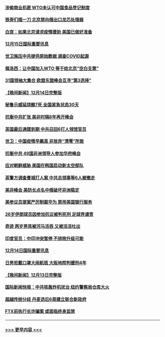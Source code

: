 #### [涉偷商业机密 WTO未认可中国食品登记制度](../pages/prog202/a103598828.md?t=12160101) 
#### [铁哥们插一刀 北京禁向俄出口龙芯处理器](../pages/prog202/a103598709.md?t=12160101) 
#### [白宫：如果北京请求疫情援助 美国已做好准备](../pages/prog202/a103598705.md?t=12160101) 
#### [12月15日国际重要讯息](../pages/prog202/a103598729.md?t=12160101) 
#### [世卫施压中共提供原始数据 调查COVID起源](../pages/prog202/a103598714.md?t=12160101) 
#### [佩洛西：让中国加入WTO 等于给北京“空白支票”](../pages/prog202/a103598688.md?t=12160101) 
#### [31国领袖大集合 欧盟东盟峰会互寻“第3选择”](../pages/prog202/a103598593.md?t=12160101) 
#### [【晚间新闻】12月14日完整版](../pages/prog202/a103598465.md?t=12160101) 
#### [秘鲁示威延烧酿7死 全国紧急状态30天](../pages/prog202/a103598548.md?t=12160101) 
#### [抗衡中共扩张 美非时隔8年再开峰会](../pages/prog202/a103598333.md?t=12160101) 
#### [英国最后通牒到期 中共召回6打人领馆官员](../pages/prog202/a103598341.md?t=12160101) 
#### [世卫：中国疫情早飙高 非放弃“清零”所致](../pages/prog202/a103598107.md?t=12160101) 
#### [抗衡中共 49国非洲领导人参加华府峰会](../pages/prog202/a103598114.md?t=12160101) 
#### [应对朝鲜威胁 美国在韩国启动新太空部队](../pages/prog202/a103598119.md?t=12160101) 
#### [英警方调查曼城打人案 中共总领事等6人被撤走](../pages/prog202/a103598004.md?t=12160101) 
#### [美非峰会 美防长点名中俄破坏非洲稳定](../pages/prog202/a103597941.md?t=12160101) 
#### [美参议员提案严厉制裁华为 禁用美国银行服务](../pages/prog202/a103597938.md?t=12160101) 
#### [26岁伊朗球员因参加抗议被判死刑 足球界谴责](../pages/prog202/a103597849.md?t=12160101) 
#### [奇迹 两岁男孩被河马活吞 又被活活吐出](../pages/prog202/a103597843.md?t=12160101) 
#### [印度官员：中印冲突暂停 不排除升级可能](../pages/prog202/a103597835.md?t=12160101) 
#### [12月14日国际重要讯息](../pages/prog202/a103597856.md?t=12160101) 
#### [日男拒戴口罩大闹航班 大阪地院判缓刑4年](../pages/prog202/a103597755.md?t=12160101) 
#### [【晚间新闻】12月13日完整版](../pages/prog202/a103597629.md?t=12160101) 
#### [国际新闻快报：中共核轰炸机扰台 纽约警察局仓库大火](../pages/prog202/a103597669.md?t=12160101) 
#### [超越传统分歧 丹麦选后6周建立联合新政府](../pages/prog202/a103597723.md?t=12160101) 
#### [FTX前执行长诈骗案 或面临终身监禁](../pages/prog202/a103597696.md?t=12160101) 

----
#### [ >>> 更早内容 <<< ](../indexes/prog202-earlier.md)
